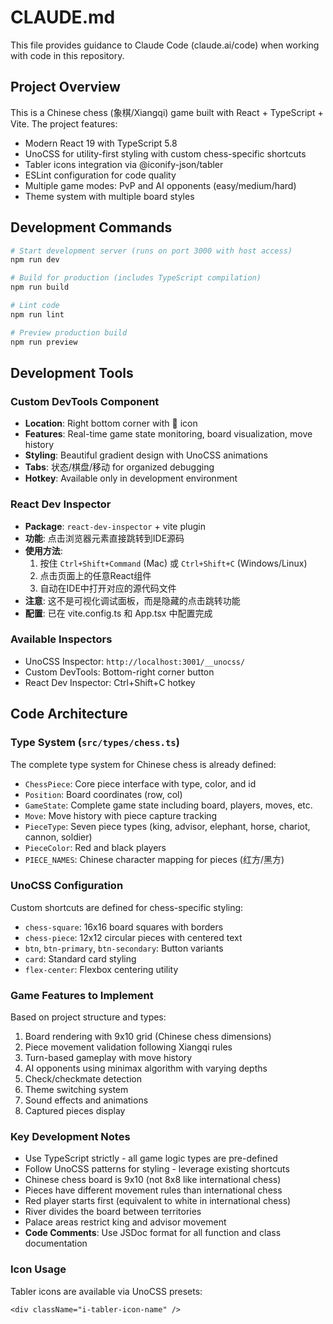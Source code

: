 # CLAUDE.md

This file provides guidance to Claude Code (claude.ai/code) when working with code in this repository.

## Project Overview

This is a Chinese chess (象棋/Xiangqi) game built with React + TypeScript + Vite. The project features:
- Modern React 19 with TypeScript 5.8
- UnoCSS for utility-first styling with custom chess-specific shortcuts
- Tabler icons integration via @iconify-json/tabler
- ESLint configuration for code quality
- Multiple game modes: PvP and AI opponents (easy/medium/hard)
- Theme system with multiple board styles

## Development Commands

```bash
# Start development server (runs on port 3000 with host access)
npm run dev

# Build for production (includes TypeScript compilation)
npm run build

# Lint code
npm run lint

# Preview production build
npm run preview
```

## Development Tools

### Custom DevTools Component
- **Location**: Right bottom corner with 🔗 icon 
- **Features**: Real-time game state monitoring, board visualization, move history
- **Styling**: Beautiful gradient design with UnoCSS animations
- **Tabs**: 状态/棋盘/移动 for organized debugging
- **Hotkey**: Available only in development environment

### React Dev Inspector
- **Package**: `react-dev-inspector` + vite plugin
- **功能**: 点击浏览器元素直接跳转到IDE源码
- **使用方法**: 
  1. 按住 `Ctrl+Shift+Command` (Mac) 或 `Ctrl+Shift+C` (Windows/Linux)
  2. 点击页面上的任意React组件
  3. 自动在IDE中打开对应的源代码文件
- **注意**: 这不是可视化调试面板，而是隐藏的点击跳转功能
- **配置**: 已在 vite.config.ts 和 App.tsx 中配置完成

### Available Inspectors
- UnoCSS Inspector: `http://localhost:3001/__unocss/`
- Custom DevTools: Bottom-right corner button
- React Dev Inspector: Ctrl+Shift+C hotkey

## Code Architecture

### Type System (`src/types/chess.ts`)
The complete type system for Chinese chess is already defined:
- `ChessPiece`: Core piece interface with type, color, and id
- `Position`: Board coordinates (row, col)
- `GameState`: Complete game state including board, players, moves, etc.
- `Move`: Move history with piece capture tracking
- `PieceType`: Seven piece types (king, advisor, elephant, horse, chariot, cannon, soldier)
- `PieceColor`: Red and black players
- `PIECE_NAMES`: Chinese character mapping for pieces (红方/黑方)

### UnoCSS Configuration
Custom shortcuts are defined for chess-specific styling:
- `chess-square`: 16x16 board squares with borders
- `chess-piece`: 12x12 circular pieces with centered text
- `btn`, `btn-primary`, `btn-secondary`: Button variants
- `card`: Standard card styling
- `flex-center`: Flexbox centering utility

### Game Features to Implement
Based on project structure and types:
1. Board rendering with 9x10 grid (Chinese chess dimensions)
2. Piece movement validation following Xiangqi rules
3. Turn-based gameplay with move history
4. AI opponents using minimax algorithm with varying depths
5. Check/checkmate detection
6. Theme switching system
7. Sound effects and animations
8. Captured pieces display

### Key Development Notes
- Use TypeScript strictly - all game logic types are pre-defined
- Follow UnoCSS patterns for styling - leverage existing shortcuts
- Chinese chess board is 9x10 (not 8x8 like international chess)
- Pieces have different movement rules than international chess
- Red player starts first (equivalent to white in international chess)
- River divides the board between territories
- Palace areas restrict king and advisor movement
- **Code Comments**: Use JSDoc format for all function and class documentation

### Icon Usage
Tabler icons are available via UnoCSS presets:
```tsx
<div className="i-tabler-icon-name" />
```